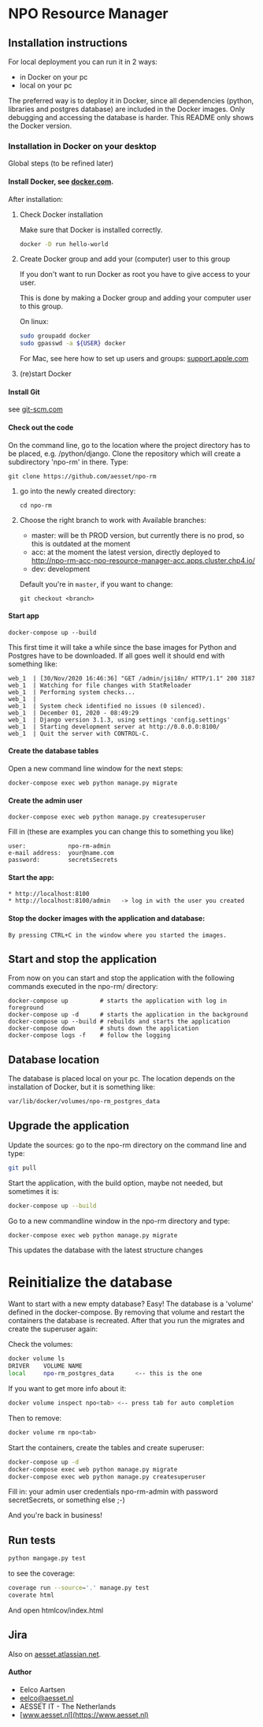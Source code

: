 # NPO Resource Manager

## Installation instructions
For local deployment you can run it in 2 ways: 
* in Docker on your pc
* local on your pc

The preferred way is to deploy it in Docker, since all dependencies (python, 
libraries and postgres database) are included in the Docker images. 
Only debugging and accessing the database is harder. This README only shows the Docker version.

### Installation in Docker on your desktop
Global steps (to be refined later)

#### Install Docker, see [docker.com](https://www.docker.com/products/docker-desktop). 
After installation:

1. Check Docker installation
   
   Make sure that Docker is installed correctly. 
    ```bash
    docker -D run hello-world
    ```
   
1. Create Docker group and add your (computer) user to this group
    
    If you don't want to run Docker as root you have to give access to your user. 
    
    This is done by making a Docker group and adding your computer user to this group.
    
    On linux:
    ```bash
    sudo groupadd docker
    sudo gpasswd -a ${USER} docker
    ```
    For Mac, see here how to set up users and groups: 
    [support.apple.com](https://support.apple.com/guide/mac-help/set-up-other-users-on-your-mac-mtusr001/mac)

1. (re)start Docker

#### Install Git
see [git-scm.com](https://git-scm.com/downloads)
   
#### Check out the code

On the command line, go to the location where the project directory has to be
placed, e.g. /python/django. Clone the repository which will create a subdirectory
'npo-rm' in there. Type:
```
git clone https://github.com/aesset/npo-rm
```
1. go into the newly created directory:
    ```
    cd npo-rm
    ```
1. Choose  the right branch to work with
   Available branches:
    * master: will be th PROD version, but currently there is no prod, so this is outdated at the moment
    * acc: at the moment the latest version, directly deployed to http://npo-rm-acc-npo-resource-manager-acc.apps.cluster.chp4.io/
    * dev: development 
    
   Default you're in ```master```, if you want to change:
   ```
   git checkout <branch>
   ```
#### Start app

```
docker-compose up --build 
```

This first time it will take a while since the base images for Python and 
Postgres have to be downloaded. If all goes well it should end with something 
like:

```
web_1  | [30/Nov/2020 16:46:36] "GET /admin/jsi18n/ HTTP/1.1" 200 3187
web_1  | Watching for file changes with StatReloader
web_1  | Performing system checks...
web_1  | 
web_1  | System check identified no issues (0 silenced).
web_1  | December 01, 2020 - 08:49:29
web_1  | Django version 3.1.3, using settings 'config.settings'
web_1  | Starting development server at http://0.0.0.0:8100/
web_1  | Quit the server with CONTROL-C.
```

#### Create the database tables

Open a new command line window for the next steps:
```
docker-compose exec web python manage.py migrate
```

#### Create the admin user

```
docker-compose exec web python manage.py createsuperuser
```

Fill in (these are examples you can change this to something you like)

```
user:            npo-rm-admin
e-mail address:  your@name.com  
password:        secretsSecrets
```

#### Start the app:
    * http://localhost:8100
    * http://localhost:8100/admin   -> log in with the user you created 

#### Stop the docker images with the application and database:
    
    By pressing CTRL+C in the window where you started the images.

## Start and stop the application
From now on you can start and stop the application with the following 
commands executed in the npo-rm/ directory: 

```
docker-compose up         # starts the application with log in foreground
docker-compose up -d      # starts the application in the background
docker-compose up --build # rebuilds and starts the application
docker-compose down       # shuts down the application
docker-compose logs -f    # follow the logging
```
 
## Database location
   
The database is placed local on your pc. The location depends on the
installation of Docker, but it is something like:
```bash
var/lib/docker/volumes/npo-rm_postgres_data
```

## Upgrade the application

Update the sources: go to the npo-rm directory on the command line and type:
```bash
git pull
```

Start the application, with the build option, maybe not needed, but sometimes it is:
```bash
docker-compose up --build
```

Go to a new commandline window in the npo-rm directory and type:
```bash
docker-compose exec web python manage.py migrate
```
This updates the database with the latest structure changes

# Reinitialize the database

Want to start with a new empty database? Easy! The database is a 'volume' defined in the 
docker-compose. By removing that volume and restart the containers the
database is recreated. After that you run the migrates and create the 
superuser again:

Check the volumes: 
```bash
docker volume ls
DRIVER    VOLUME NAME
local     npo-rm_postgres_data      <-- this is the one
```
If you want to get more info about it:
```bash
docker volume inspect npo<tab> <-- press tab for auto completion
```
Then to remove:
```bash
docker volume rm npo<tab>
```
Start the containers, create the tables and create superuser:
```bash
docker-compose up -d
docker-compose exec web python manage.py migrate
docker-compose exec web python manage.py createsuperuser
```
Fill in: your admin user credentials npo-rm-admin with password secretSecrets, or something else ;-)

And you're back in business!

## Run tests
```bash
python mangage.py test
```
to see the coverage:
```bash
coverage run --source='.' manage.py test
coverate html
```
And open htmlcov/index.html

## Jira
Also on [aesset.atlassian.net](https://aesset.atlassian.net).

#### Author
- Eelco Aartsen
- [eelco@aesset.nl](mailto:eelco@aesset.nl)
- AESSET IT - The Netherlands
- [www.aesset.nl](https://www.aesset.nl)


